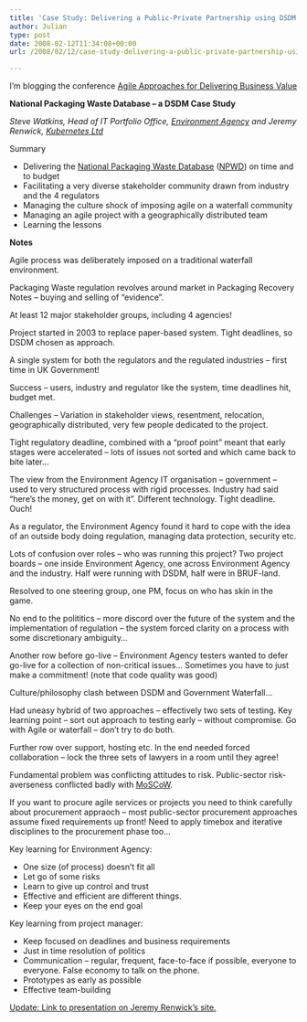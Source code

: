 ```yaml
---
title: 'Case Study: Delivering a Public-Private Partnership using DSDM'
author: Julian
type: post
date: 2008-02-12T11:34:08+00:00
url: /2008/02/12/case-study-delivering-a-public-private-partnership-using-dsdm/

---
```

I’m blogging the conference [Agile Approaches for Delivering Business Value][1]

**National Packaging Waste Database – a DSDM Case Study**

_Steve Watkins, Head of IT Portfolio Office, [Environment Agency][2] and Jeremy Renwick, [Kubernetes Ltd][3]_

Summary

  * Delivering the [National Packaging Waste Database][4] ([NPWD][4]) on time and to budget
  * Facilitating a very diverse stakeholder community drawn from industry and the 4 regulators
  * Managing the culture shock of imposing agile on a waterfall community
  * Managing an agile project with a geographically distributed team
  * Learning the lessons

<!--more-->

**Notes**

Agile process was deliberately imposed on a traditional waterfall environment.

Packaging Waste regulation revolves around market in Packaging Recovery Notes – buying and selling of “evidence”.

At least 12 major stakeholder groups, including 4 agencies!

Project started in 2003 to replace paper-based system. Tight deadlines, so DSDM chosen as approach.

A single system for both the regulators and the regulated industries – first time in UK Government!

Success – users, industry and regulator like the system, time deadlines hit, budget met.

Challenges – Variation in stakeholder views, resentment, relocation, geographically distributed, very few people dedicated to the project.

Tight regulatory deadline, combined with a “proof point” meant that early stages were accelerated – lots of issues not sorted and which came back to bite later…

The view from the Environment Agency IT organisation – government – used to very structured process with rigid processes. Industry had said “here’s the money, get on with it”. Different technology. Tight deadline. Ouch!

As a regulator, the Environment Agency found it hard to cope with the idea of an outside body doing regulation, managing data protection, security etc.

Lots of confusion over roles – who was running this project? Two project boards – one inside Environment Agency, one across Environment Agency and the industry. Half were running with DSDM, half were in BRUF-land.

Resolved to one steering group, one PM, focus on who has skin in the game.

No end to the polititics – more discord over the future of the system and the implementation of regulation – the system forced clarity on a process with some discretionary ambiguity…

Another row before go-live – Environment Agency testers wanted to defer go-live for a collection of non-critical issues… Sometimes you have to just make a commitment! (note that code quality was good)

Culture/philosophy clash between DSDM and Government Waterfall…

Had uneasy hybrid of two approaches – effectively two sets of testing. Key learning point – sort out approach to testing early – without compromise. Go with Agile or waterfall – don’t try to do both.

Further row over support, hosting etc. In the end needed forced collaboration – lock the three sets of lawyers in a room until they agree!

Fundamental problem was conflicting attitudes to risk. Public-sector risk-averseness conflicted badly with [MoSCoW][5].

If you want to procure agile services or projects you need to think carefully about procurement appraoch – most public-sector procurement approaches assume fixed requirements up front! Need to apply timebox and iterative disciplines to the procurement phase too…

Key learning for Environment Agency:

  * One size (of process) doesn’t fit all
  * Let go of some risks
  * Learn to give up control and trust
  * Effective and efficient are different things.
  * Keep your eyes on the end goal

Key learning from project manager:

  * Keep focused on deadlines and business requirements
  * Just in time resolution of politics
  * Communication – regular, frequent, face-to-face if possible, everyone to everyone. False economy to talk on the phone.
  * Prototypes as early as possible
  * Effective team-building

<ins datetime="2008-02-14T10:02:32+00:00">Update: Link to <a href="http://www.kubernetes.co.uk/wp-content/uploads/2008/02/unicom-npwd-case-study-final-presentation.pdf">presentation</a> on Jeremy Renwick&#8217;s site.</ins>

 [1]: http://www.unicom.co.uk/product_detail.asp?prdid=1547
 [2]: http://www.environment-agency.gov.uk/
 [3]: http://www.kubernetes.co.uk/
 [4]: http://npwd.environment-agency.gov.uk/
 [5]: http://en.wikipedia.org/wiki/MoSCoW